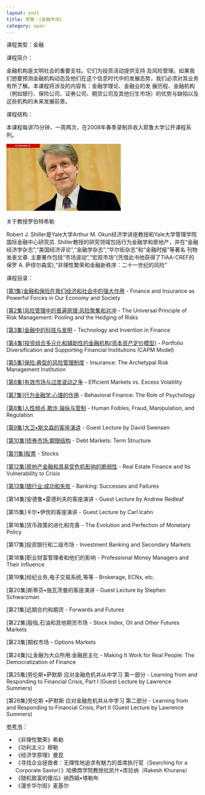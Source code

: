 ```yaml
---
layout: post
title: 耶鲁：《金融市场》
category: open
---
```

课程类型：金融

课程简介：

金融机构是文明社会的重要支柱。它们为投资活动提供支持 及风险管理。如果我们想要预测金融机构动态及他们在这个信息时代中的发展态势，我们必须对其业务有所了解。本课程将涉及的内容有：金融学理论、金融业的发 展历程、金融机构（例如银行、保险公司、证券公司、期货公司及其他衍生市场）的优势与缺陷以及这些机构的未来发展前景。

课程结构：

本课程每讲75分钟，一周两次，在2008年春季录制并收入耶鲁大学公开课程系列。

<img class="cover" alt="afa4db6183f1f27904fe52e54e1be08ebeb969f9" src="/images/2013/03/afa4db6183f1f27904fe52e54e1be08ebeb969f9-300x175.jpg" width="300" height="175" />

关于教授罗伯特希勒

Robert J. Shiller是Yale大学Arthur M. Okun经济学讲座教授和Yale大学管理学院国际金融中心研究员. Shiller教授的研究领域包括行为金融学和房地产，并在“金融经济学杂志”,“美国经济评论”,“金融学杂志”,“华尔街杂志”和“金融时报”等著名 刊物发表文章. 主要著作包括“市场波动”,“宏观市场”(凭借此书他获得了TIAA-CREF的保罗 A. 萨缪尔森奖),“非理性繁荣和金融新秩序：二十一世纪的风险”

课程目录：

<a title="耶鲁：《金融市场》第1课" href="/yale-financial-market-lesson-1" target="_blank">[第1集]金融和保险在我们经济和社会中的强大作用</a> - Finance and Insurance as Powerful Forces in Our Economy and Society

<a title="耶鲁：《金融市场》第2课" href="/yale-financial-market-lesson-2" target="_blank">[第2集]风险管理中的普遍原理:风险聚集和对冲</a> - The Universal Principle of Risk Management: Pooling and the Hedging of Risks

<a title="耶鲁：《金融市场》第3课" href="/yale-financial-market-lesson-3" target="_blank">[第3集]金融中的科技与发明</a> - Technology and Invention in Finance

<a href="/yale-financial-market-lesson-4" title="耶鲁：《金融市场》第4课" target="_blank">[第4集]投资组合多元化和辅助性的金融机构(资本资产定价模型)</a> - Portfolio Diversification and Supporting Financial Institutions (CAPM Model)

<a href="/yale-financial-market-lesson-5" title="耶鲁：《金融市场》第5课" target="_blank">[第5集]保险:典型的风险管理制度</a> - Insurance: The Archetypal Risk Management Institution

<a href="/yale-financial-market-lesson-6" title="耶鲁：《金融市场》第6课" target="_blank">[第6集]有效市场与过度波动之争</a> - Efficient Markets vs. Excess Volatility

<a href="/yale-financial-market-lesson-7" title="耶鲁：《金融市场》第7课" target="_blank">[第7集]行为金融学:心理的作用</a> - Behavioral Finance: The Role of Psychology

<a href="/yale-financial-market-lesson-8" title="耶鲁：《金融市场》第8课" target="_blank">[第8集]人性弱点,欺诈,操纵与管制</a> - Human Foibles, Fraud, Manipulation, and Regulation

<a href="/yale-financial-market-lesson-9" title="耶鲁：《金融市场》第9课" target="_blank">[第9集]大卫•斯文森的客座演讲</a> - Guest Lecture by David Swensen

<a href="/yale-financial-market-lesson-10" title="耶鲁：《金融市场》第10课" target="_blank">[第10集]债券市场:期限结构</a> - Debt Markets: Term Structure

<a href="/yale-financial-market-lesson-11" title="耶鲁：《金融市场》第11课" target="_blank">[第11集]股票</a> - Stocks

<a href="/yale-financial-market-lesson-12" title="耶鲁：《金融市场》第12课" target="_blank">[第12集]房地产金融和其易受危机影响的脆弱性</a> - Real Estate Finance and Its Vulnerability to Crisis

<a href="/yale-financial-market-lesson-13" title="耶鲁：《金融市场》第13课" target="_blank">[第13集]银行业:成功和失败</a> - Banking: Successes and Failures

[第14集]安德鲁•雷德利夫的客座演讲 - Guest Lecture by Andrew Redleaf

[第15集]卡尔•伊坎的客座演讲 - Guest Lecture by Carl Icahn

[第16集]货币政策的进化和完善 - The Evolution and Perfection of Monetary Policy

[第17集]投资银行和二级市场 - Investment Banking and Secondary Markets

[第18集]职业财富管理者和他们的影响 - Professional Money Managers and Their Influence

[第19集]经纪业务,电子交易系统,等等 - Brokerage, ECNs, etc.

[第20集]斯蒂芬•施瓦茨曼的客座演讲 - Guest Lecture by Stephen Schwarzman

[第21集]远期合约和期货 - Forwards and Futures

[第22集]股指,石油和其他期货市场 - Stock Index, Oil and Other Futures Markets

[第23集]期权市场 - Options Markets

[第24集]让金融为大众所用:金融民主化 - Making It Work for Real People: The Democratization of Finance

[第25集]劳伦斯•萨默斯 应对金融危机并从中学习 第一部分 - Learning from and Responding to Financial Crisis, Part I (Guest Lecture by Lawrence Summers)

[第26集]劳伦斯 •萨默斯 应对金融危机并从中学习 第二部分 - Learning from and Responding to Financial Crisis, Part II (Guest Lecture by Lawrence Summers)

<a href="http://book.douban.com/doulist/1922499/" target="_blank">参考书</a>：

*  《非理性繁荣》希勒
*  《功利主义》穆勒
*  《经济学原理》曼昆
*  《寻找企业拯救者：无理性地追求有魅力的首席执行官（Searching for a Corporate Savior）》哈佛商学院教授拉凯什•库拉纳（Rakesh Khurana）
*  《随机致富的傻瓜》纳西姆•塔勒布
*  《漫步华尔街》麦基尔
